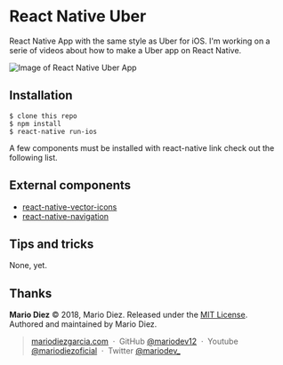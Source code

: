 # React Native Uber

React Native App with the same style as Uber for iOS. I'm working on a serie of videos about how to make a Uber app on React Native.

![Image of React Native Uber App](https://imgur.com/a/GcbJxmR)

Installation
------------

    $ clone this repo
    $ npm install
    $ react-native run-ios

A few components must be installed with react-native link check out the following list.

External components
------------

* [react-native-vector-icons](https://github.com/oblador/react-native-vector-icons)
* [react-native-navigation](https://github.com/wix/react-native-navigation)


Tips and tricks
---------------

None, yet.

Thanks
------

**Mario Diez** © 2018, Mario Diez. Released under the [MIT License].<br>
Authored and maintained by Mario Diez.

> [mariodiezgarcia.com](http://www.mariodiezgarcia.com) &nbsp;&middot;&nbsp;
> GitHub [@mariodev12](https://github.com/mariodev12) &nbsp;&middot;&nbsp;
> Youtube [@mariodiezoficial](https://www.youtube.com/channel/UCisGMoxaVxJMcbio2FBHORg) &nbsp;&middot;&nbsp;
> Twitter [@mariodev_](https://twitter.com/mariodev_)

[MIT License]: http://mit-license.org/
